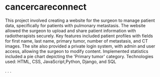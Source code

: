 # cancercareconnect
This project
involved creating a website for the surgeon to manage patient
data, specifically for patients with pulmonary metastasis. The
website allowed the surgeon to upload and share patient
information with radiotherapists securely. Key features
included patient profiles with fields for first name, last name,
primary tumor, number of metastasis, and CT images. The site
also provided a private login system, with admin and user
access, allowing the surgeon to modify content. Implemented
statistics included a pie chart depicting the 'Primary tumor'
category. Technologies used: HTML, CSS, JavaScript,Python,
Django, and SQL


.
.
.
